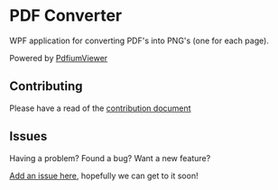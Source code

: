 # PDF Converter

WPF application for converting PDF's into PNG's (one for each page).

Powered by [PdfiumViewer](https://github.com/pvginkel/PdfiumViewer)

## Contributing

Please have a read of the [contribution document](CONTRIBUTING.md)

## Issues

Having a problem? Found a bug? Want a new feature?

[Add an issue here](https://github.com/KieranBond/PReticulated/issues/new/choose), hopefully we can get to it soon! 
